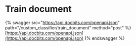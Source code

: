 # Train document

{% swagger src="https://api.docbits.com/openapi.json" path="/custom_classifier/train_document" method="post" %}
[https://api.docbits.com/openapi.json](https://api.docbits.com/openapi.json)
{% endswagger %}
